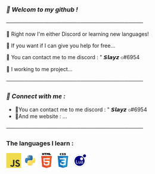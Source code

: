 ### ***👋 Welcom to my github !***

─────────────────────────────────────

🤞 Right now I'm either Discord or learning new languages!

🔧 If you want if I can give you help for free...

🧥 You can contact me to me discord : " 𝙎𝙡𝙖𝙮𝙯 ৩#6954

🧸 I working to me project...

─────────────────────────────────────
</p>

### ***📌 Connect with me :***

- 🎨You can contact me to me discord : " 𝙎𝙡𝙖𝙮𝙯 ৩#6954
- 🛒And me website : ...

─────────────────────────────────────

### The languages I learn :
<code><img height="40" src="https://raw.githubusercontent.com/github/explore/80688e429a7d4ef2fca1e82350fe8e3517d3494d/topics/javascript/javascript.png"></code>
<code><img height="40" src="https://raw.githubusercontent.com/github/explore/80688e429a7d4ef2fca1e82350fe8e3517d3494d/topics/python/python.png"></code>
<code><img height="40" src="https://raw.githubusercontent.com/github/explore/80688e429a7d4ef2fca1e82350fe8e3517d3494d/topics/html/html.png"></code>
<code><img height="40" src="https://raw.githubusercontent.com/devicons/devicon/master/icons/css3/css3-original-wordmark.svg"></code>
<code><img height="40" src="https://raw.githubusercontent.com/github/explore/80688e429a7d4ef2fca1e82350fe8e3517d3494d/topics/lua/lua.png"></code>

[website]: ...
[github]: Slayyz
